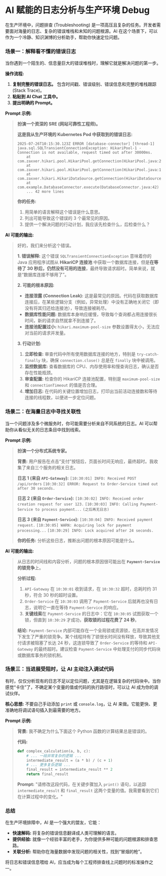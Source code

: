 # AI 赋能的日志分析与生产环境 Debug

在生产环境中，问题排查 (Troubleshooting) 是一项高压且复杂的任务。开发者需要面对海量的日志、复杂的错误堆栈和未知的问题根源。AI 在这个场景下，可以作为一个冷静、知识渊博的分析助手，帮助你快速定位问题。

### 场景一：解释看不懂的错误日志

当你遇到一个陌生的、信息量巨大的错误堆栈时，理解它就是解决问题的第一步。

**操作流程:**

1.  **复制完整的错误日志。** 包含时间戳、错误级别、错误信息和完整的堆栈跟踪 (Stack Trace)。
2.  **粘贴到 AI Chat 工具中。**
3.  **提出明确的 Prompt。**

**Prompt 示例:**

> **扮演一个资深的 SRE (网站可靠性工程师)。**
>
> **这是我从生产环境的 Kubernetes Pod 中获取到的错误日志:**
> ```log
> 2025-07-26T10:15:30.123Z ERROR [database-connector] [thread-1] 
> java.sql.SQLTransientConnectionException: HikariPool-1 - Connection is not available, request timed out after 30000ms.
>     at com.zaxxer.hikari.pool.HikariPool.getConnection(HikariPool.java:249)
>     at com.zaxxer.hikari.pool.HikariPool.getConnection(HikariPool.java:189)
>     at com.zaxxer.hikari.HikariDataSource.getConnection(HikariDataSource.java:128)
>     at com.example.DatabaseConnector.execute(DatabaseConnector.java:42)
>     ... 42 more lines
> ```
>
> **你的任务:**
> 1.  用简单的语言解释这个错误是什么意思。
> 2.  列出可能导致这个错误的 3 个最常见的原因。
> 3.  提供一个解决问题的行动计划，我应该先检查什么，后检查什么？

**AI 可能的输出:**

> 好的，我们来分析这个错误。
>
> **1. 错误解释:**
> 这个错误 `SQLTransientConnectionException` 意味着你的 Java 应用程序试图从 **HikariCP 连接池** 中获取一个数据库连接，但是**在等待了 30 秒后，仍然没有可用的连接**，最终导致请求超时。简单来说，就是“数据库连接不够用了”。
>
> **2. 可能的根本原因:**
> *   **连接泄露 (Connection Leak):** 这是最常见的原因。代码在获取数据库连接后，在某些逻辑分支（例如，异常处理）中没有正确地关闭它（即没有将其归还给连接池），导致连接被耗尽。
> *   **数据库性能问题:** 数据库本身响应缓慢，导致每个查询都占用连接很长时间，新的请求自然就拿不到连接了。
> *   **连接池配置过小:** `hikari.maximum-pool-size` 参数设置得太小，无法应对当前的请求并发量。
>
> **3. 行动计划:**
> 1.  **立即检查:** 审查代码中所有使用数据库连接的地方，特别是 `try-catch-finally` 块，确保 `connection.close()` 总是在 `finally` 块中被调用。
> 2.  **监控数据库:** 查看数据库的 CPU、内存使用率和慢查询日志，确认是否存在性能瓶颈。
> 3.  **审查配置:** 检查你的 HikariCP 连接池配置，特别是 `maximum-pool-size` 和 `connectionTimeout` 的值是否合理。
> 4.  **增加日志:** 在代码的关键位置增加日志，打印出当前活动连接数和等待连接的线程数，以便进一步定位问题。

### 场景二：在海量日志中寻找关联性

当一个问题涉及多个微服务时，你可能需要分析来自不同系统的日志。AI 可以帮助你从看似无关的日志条目中找到线索。

**Prompt 示例:**

> **扮演一个分布式系统专家。**
>
> **背景:** 用户报告在点击“支付”按钮后，页面长时间无响应，最终超时。我收集了来自三个服务的相关日志。
>
> **日志 1 (来自 `API-Gateway`):**
> `[10:30:01] INFO: Received POST /api/orders`
> `[10:30:32] ERROR: Request to Order-Service timed out after 30 seconds.`
>
> **日志 2 (来自 `Order-Service`):**
> `[10:30:02] INFO: Received order creation request for user 123.`
> `[10:30:03] INFO: Calling Payment-Service to process payment...`
> `(之后再无日志)`
>
> **日志 3 (来自 `Payment-Service`):**
> `[10:30:04] INFO: Received payment request.`
> `[10:30:05] WARN: Acquiring lock for payment processing...`
> `[10:30:29] INFO: Lock acquired after 24 seconds.`
>
> **你的任务:**
> 分析这些日志，推断出问题的根本原因可能是什么。

**AI 可能的输出:**

> 从日志的时间线和内容分析，问题的根本原因很可能出在 **`Payment-Service` 的锁竞争**上。
>
> **分析过程:**
> 1.  `API-Gateway` 在 `10:30:01` 收到请求，在 `10:30:32` 超时，总耗时约 31 秒，符合 30 秒的超时设置。
> 2.  `Order-Service` 在 `10:30:03` 调用了 `Payment-Service` 后就再也没有日志，说明它一直在等待 `Payment-Service` 的响应。
> 3.  **关键线索**在 `Payment-Service` 的日志中：它在 `10:30:05` 试图获取一个锁，但直到 `10:30:29` 才成功，**获取锁的过程花费了 24 秒**。
>
> **结论:**
> `Payment-Service` 内部可能存在一个全局锁或资源锁，在高并发情况下发生了严重的锁竞争。某个线程持有了锁很长时间没有释放，导致其他支付请求被阻塞了长达 24 秒，这连锁导致了 `Order-Service` 的等待和 `API-Gateway` 的最终超时。建议检查 `Payment-Service` 中处理支付的同步代码块或数据库事务的锁机制。

### 场景三：当进展受阻时，让 AI 主动注入调试代码

有时，仅仅分析现有的日志不足以定位问题，尤其是在逻辑复杂的代码块中。当你感觉“卡住”了，不确定某个变量的值或代码的执行路径时，可以让 AI 成为你的调试伙伴。

**核心思想:** 不要自己手动添加 `print` 或 `console.log`，让 AI 来做。它能更快、更准确地将调试语句插入到最需要的地方。

**Prompt 示例:**

> **背景:** 我不确定为什么下面这个 Python 函数的计算结果总是错误的。
>
> **代码:**
> ```python
> def complex_calculation(a, b, c):
>     # ... 一段非常复杂的逻辑 ...
>     intermediate_result = (a * b) / (c + 1)
>     # ... 更多复杂逻辑 ...
>     final_result = intermediate_result ** 2
>     return final_result
> ```
>
> **Prompt:**
> "请修改这段代码，在关键步骤加入 `print()` 语句，以追踪 `intermediate_result` 和 `final_result` 这两个变量的值。我需要看到它们在计算过程中的变化。"

### 总结

在生产环境排障中，AI 是一个强大的盟友，它能：
*   **快速解码:** 将复杂的错误信息翻译成人类可理解的语言。
*   **提供经验:** 就像一个经验丰富的老手，为你提供多种可能的问题根源和排查思路。
*   **关联分析:** 帮助你在海量数据中发现问题的相关性，找到“冒烟的枪”。

将日志和错误信息喂给 AI，应当成为每个工程师排查线上问题时的标准操作之一。